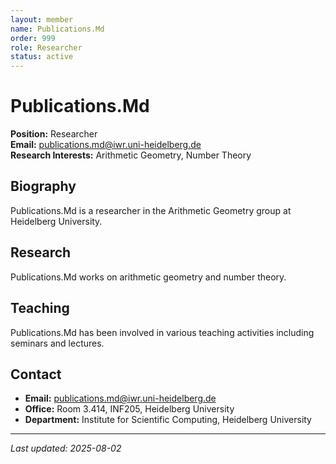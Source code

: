 ```yaml
---
layout: member
name: Publications.Md
order: 999
role: Researcher
status: active
---
```


# Publications.Md

**Position:** Researcher  
**Email:** [publications.md@iwr.uni-heidelberg.de](mailto:publications.md@iwr.uni-heidelberg.de)  
**Research Interests:** Arithmetic Geometry, Number Theory

## Biography

Publications.Md is a researcher in the Arithmetic Geometry group at Heidelberg University.

## Research

Publications.Md works on arithmetic geometry and number theory.

## Teaching

Publications.Md has been involved in various teaching activities including seminars and lectures.

## Contact

- **Email:** [publications.md@iwr.uni-heidelberg.de](mailto:publications.md@iwr.uni-heidelberg.de)
- **Office:** Room 3.414, INF205, Heidelberg University
- **Department:** Institute for Scientific Computing, Heidelberg University

---
*Last updated: 2025-08-02*